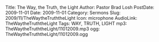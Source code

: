 Title: The Way, the Truth, the Light
Author: Pastor Brad Losh
PostDate: 2009-11-01
Date: 2009-11-01
Category: Sermons
Slug: 2009/11/TheWaytheTruththeLight
Icon: microphone
AudioLink: TheWaytheTruththeLight
Tags: WAY, TRUTH, LIGHT
mp3: TheWaytheTruththeLight/11012009.mp3
ogg: TheWaytheTruththeLight/11012009.ogg
